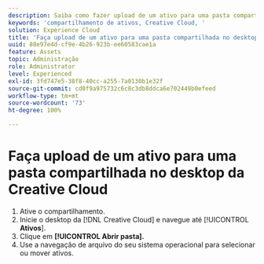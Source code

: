 ```yaml
---
description: Saiba como fazer upload de um ativo para uma pasta compartilhada do desktop da Creative Cloud para a Experience Cloud.
keywords: 'compartilhamento de ativos, Creative Cloud, '
solution: Experience Cloud
title: 'Faça upload de um ativo para uma pasta compartilhada no desktop da Creative Cloud '
uuid: 88e97e4d-cf9e-4b26-923b-ee60583cae1a
feature: Assets
topic: Administração
role: Administrator
level: Experienced
exl-id: 3fd747e5-38f8-40cc-a255-7a0130b1e32f
source-git-commit: cd0f9a975732c6c8c3db8ddca6e702449b0efeed
workflow-type: tm+mt
source-wordcount: '73'
ht-degree: 100%

---
```


# Faça upload de um ativo para uma pasta compartilhada no desktop da Creative Cloud

1. Ative o compartilhamento.
1. Inicie o desktop da [!DNL Creative Cloud] e navegue até [!UICONTROL **Ativos**].
1. Clique em **[!UICONTROL Abrir pasta].**
1. Use a navegação de arquivo do seu sistema operacional para selecionar ou mover ativos.
